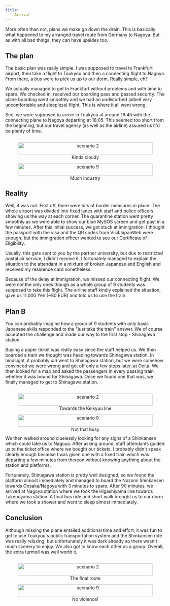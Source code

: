 ```yaml
---
title:
    Arrival
---
```


More often than not, plans we make go down the drain. This is basically what
happened to my arranged travel route from Germany to Nagoya. But as with all
bad things, they can have upsides too.

## The plan

The basic plan was really simple. I was supposed to travel to Frankfurt
airport, then take a flight to Toukyou and then a connecting flight to Nagoya.
From there, a bus were to pick us up to our dorm. Really simple, eh?

We actually managed to get to Frankfurt without problems and with time to
spare. We checked in, received our boarding pass and passed security. The plane
boarding went smoothly and we had an undisturbed (albeit very uncomfortable and
sleepless) flight. This is where it all went wrong.

See, we were supposed to arrive in Toukyou at around 16:45 with the connecting
plane to Nagoya departing at 18:05. This seemed too short from the beginning,
but our travel agency (as well as the airline) assured us it'd be plenty of
time.

<div style="display: flex; flex-wrap: wrap; justify-content: center;">
<figure style="display: inline-block; width: 500px; text-align: center;">
<img style="width: 100%; max-width: 100%;"src="../res/clouds.jpg" alt="scenario 2" />
<figcaption>
Kinda cloudy
</figcaption>
</figure>
<figure style="display: inline-block; width: 500px; text-align: center;">
<img style="width: 100%; max-width: 100%;" src="../res/haneda_arrival.jpg" alt="scenario 9" />
<figcaption>
Much industry
</figcaption>
</figure>
</div>

## Reality

Well, it was not. First off, there were lots of border measures in place. The
whole airport was divided into fixed lanes with staff and police officers
showing us the way at each corner. The quarantine station went pretty smoothly
as we were able to show our blue MySOS screen and get past in a few minutes.
After this initial success, we got stuck at immigration. I thought the passport
with the visa and the QR codes from VisitJapanWeb were enough, but the
immigration officer wanted to see our Certificate of Eligibility.

Usually, this gets sent to you by the partner university, but due to restricted
postal air service, I didn't receive it. I fortunately managed to explain the
situation to the attendant in a mixture of broken Japanese and English and
received my residence card nonetheless.

Because of the delay at immigration, we missed our connecting flight. We were
not the only ones though as a whole group of 9 students was supposed to take
this flight. The airline staff kindly explained the situation, gave us 11.000
Yen (~80 EUR) and told us to use the train.

## Plan B

You can probably imagine how a group of 9 students with only basic Japanese
skills responded to the "just take the train" answer. We of course accepted the
challenge and made our way to the first stop - Shinagawa station.

Buying a paper ticket was really easy since the staff helped us. We then
boarded a train we thought was heading towards Shinagawa station. In hindsight,
it probably *did* went to Shinagawa station, but we were somehow convinced we
were wrong and got off only a few stops later, at Ooita. We then looked for a
map and asked the passengers in every passing train whether it was bound for
Shinagawa. Once we found one that was, we finally managed to get to Shinagawa
station.

<div style="display: flex; flex-wrap: wrap; justify-content: center;">
<figure style="display: inline-block; width: 500px; text-align: center;">
<img style="width: 100%; max-width: 100%;"src="../res/Shinagawa_lift.jpg" alt="scenario 2" />
<figcaption>
Towards the Keikyuu line
</figcaption>
</figure>
<figure style="display: inline-block; width: 500px; text-align: center;">
<img style="width: 100%; max-width: 100%;" src="../res/Keikyuu_platform.jpg" alt="scenario 9" />
<figcaption>
Not that busy
</figcaption>
</figure>
</div>

We then walked around cluelessly looking for any signs of a Shinkansen which
could take us to Nagoya. After asking around, staff attendants guided us to the
ticket office where we bought our tickets. I probably didn't speak clearly
enough because I was given one with a fixed train which was departing a few
minutes from thereon without knowing anything about the station and platforms.

Fortunately, Shinagawa station is pretty well designed, so we found the platform
almost immediately and managed to board the Nozomi Shinkansen towards
Oosaka/Nagoya with 3 minutes to spare. After 90 minutes, we arrived at Nagoya
station where we took the Higashiyama line towards Takenoyama station. A final
bus ride and short walk brought us to our dorm where we took a shower and went
to sleep almost immediately.

## Conclusion

Although missing the plane entailed additional time and effort, it was fun to
get to use Toukyou's public transportation system and the Shinkansen ride was
really relaxing, but unfortunately it was dark already so there wasn't much
scenery to enjoy. We also got to know each other as a group. Overall, the extra
turmoil was well worth it.

<div style="display: flex; flex-wrap: wrap; justify-content: center;">
<figure style="display: inline-block; width: 500px; text-align: center;">
<img style="width: 100%; max-width: 100%;"src="../res/nagoya_final_route.jpg" alt="scenario 2" />
<figcaption>
The final route
</figcaption>
</figure>
<figure style="display: inline-block; width: 500px; text-align: center;">
<img style="width: 100%; max-width: 100%;" src="../res/violent_impulses.jpg" alt="scenario 9" />
<figcaption>
No violence!
</figcaption>
</figure>
</div>
